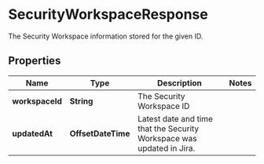 

# SecurityWorkspaceResponse

The Security Workspace information stored for the given ID.

## Properties

| Name | Type | Description | Notes |
|------------ | ------------- | ------------- | -------------|
|**workspaceId** | **String** | The Security Workspace ID  |  |
|**updatedAt** | **OffsetDateTime** | Latest date and time that the Security Workspace was updated in Jira.  |  |



